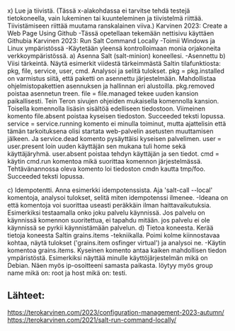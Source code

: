 #
x) Lue ja tiivistä. (Tässä x-alakohdassa ei tarvitse tehdä testejä tietokoneella, vain lukeminen tai kuunteleminen ja tiivistelmä riittää. Tiivistämiseen riittää muutama ranskalainen viiva.)
Karvinen 2023: Create a Web Page Using Github
-Tässä opetellaan tekemään nettisivu käyttäen Githubia
Karvinen 2023: Run Salt Command Locally
-Toimii Windows ja Linux ympäristössä
-Käytetään yleensä kontrolloimaan monia orjakoneita verkkoympäristössä.
a) Asenna Salt (salt-minion) koneellesi.
  -Asennettu
b) Viisi tärkeintä. Näytä esimerkit viidestä tärkeimmästä Saltin tilafunktiosta: pkg, file, service, user, cmd. Analysoi ja selitä tulokset.
  pkg = pkg.installed on varmistus siitä, että paketti on asennettu järjestelmään. Mahdollistaa ohjelmistopakettien asennuksen ja hallinnan eri alustoilla. pkg.removed poistaa asennetun treen.
  file = file.managed tekee uuden kansion paikallisesti. Tein Teron sivujen ohjeiden mukaisella komennolla kansion. Toisella komennolla lisäsin sisältöä edelliseen tiedostoon. Viimeinen komento file.absent
poistaa kyseisen tiedoston. Succeeded teksti lopussa.
service = service.running komento ei minulla toiminut, mutta ajattelisin että tämän tarkoituksena olisi startata web-palvelin asetusten muuttamisen jälkeen. Ja service.dead komento pysäyttäisi kyseisen palvelimen.
user = user.present loin uuden käyttäjän sen mukana tuli home sekä käyttäjäryhmä. user.absent poistaa tehdyn käyttäjän ja sen tiedot.
cmd = käytin cmd.run komentoa mikä suorittaa komennon järjestelmässä. Tehtävänannossa oleva komento loi tiedoston cmdn kautta tmp/foo. Succeeded teksti lopussa.
  
c) Idempotentti. Anna esimerkki idempotenssista. Aja 'salt-call --local' komentoja, analysoi tulokset, selitä miten idempotenssi ilmenee.
  -Ideana on että komentoja voi suorittaa useasti peräkkäin ilman haittavaikutuksia. Esimerkiksi testaamalla onko joku palvelu käynnissä. Jos palvelu on käynnissä komennon suoritettua, ei tapahdu mitään.
  jos palvelu ei ole käynnissä se pyrkii käynnistämään palvelun.
d) Tietoa koneesta. Kerää tietoja koneesta Saltin grains.items -tekniikalla. Poimi kolme kiinnostavaa kohtaa, näytä tulokset ('grains.item osfinger virtual') ja analysoi ne.
  -Käytin komentoa grains.items. Kyseinen komento antaa kaiken mahdollisen tiedon ympäristöstä. Esimerkiksi näyttää minulle käyttöjärjestelmän mikä on Debian. Näen myös ip-osoitteeni samasta paikasta.
  löytyy myös group name mikä on: root ja host mikä on: testi.

 ## Lähteet:
https://terokarvinen.com/2023/configuration-management-2023-autumn/
https://terokarvinen.com/2021/salt-run-command-locally/

  
